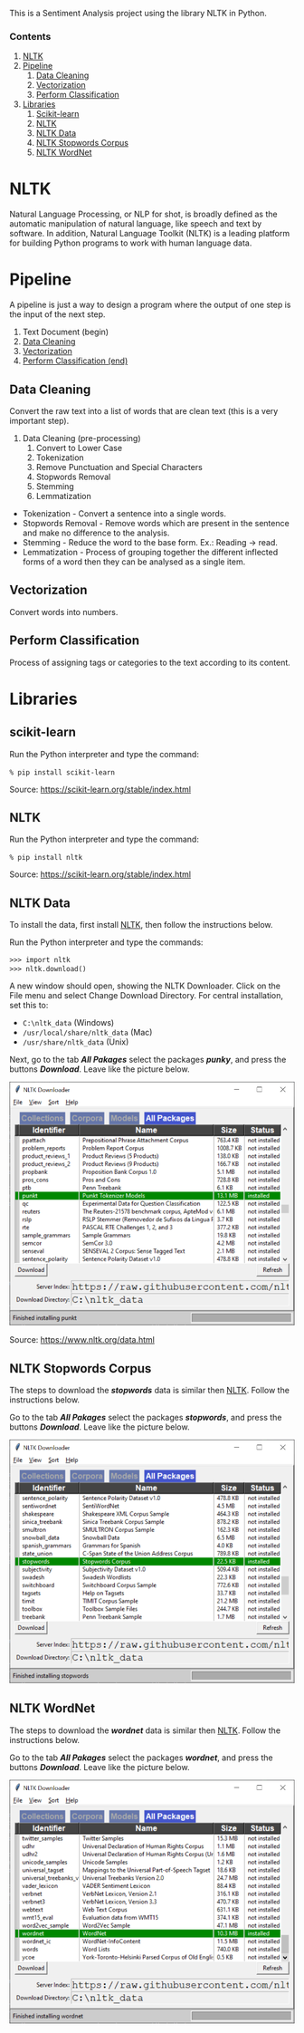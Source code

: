 This is a Sentiment Analysis project using the library NLTK in Python.

### Contents

1. [NLTK](#NLTK)
1. [Pipeline](#pipeline)
    1. [Data Cleaning](#Data-Cleaning)
    1. [Vectorization](#Vectorization)
    1. [Perform Classification](#Perform-Classification)
1. [Libraries](#libraries)
    1. [Scikit-learn](#scikit-learn)
    1. [NLTK](#nltk)
    1. [NLTK Data](#nltk-data)
    1. [NLTK Stopwords Corpus](#nltk-stopwords-corpus)
    1. [NLTK WordNet](#nltk-wordnet)
    
# NLTK

Natural Language Processing, or NLP for shot, is broadly defined as the automatic manipulation of natural language, like speech and text by software.
In addition, Natural Language Toolkit (NLTK) is a leading platform for building Python programs to work with human language data.

# Pipeline

A pipeline is just a way to design a program where the output of one step is the input of the next step.

1. Text Document (begin)
1. [Data Cleaning](#Data-Cleaning)
1. [Vectorization](#Vectorization)
1. [Perform Classification (end)](#Perform-Classification)

## Data Cleaning

Convert the raw text into a list of words that are clean text (this is a very important step).

1. Data Cleaning (pre-processing)
    1. Convert to Lower Case
    1. Tokenization
    1. Remove Punctuation and Special Characters
    1. Stopwords Removal
    1. Stemming
    1. Lemmatization

- Tokenization - Convert a sentence into a single words.
- Stopwords Removal - Remove words which are present in the sentence and make no difference to the analysis.
- Stemming - Reduce the word to the base form. Ex.: Reading -> read.
- Lemmatization - Process of grouping together the different inflected forms of a word then they can be analysed as a single item.

## Vectorization

Convert words into numbers.

## Perform Classification

Process of assigning tags or categories to the text according to its content.

# Libraries

## scikit-learn

Run the Python interpreter and type the command:

`% pip install scikit-learn`

Source: https://scikit-learn.org/stable/index.html

## NLTK

Run the Python interpreter and type the command:

`% pip install nltk`

Source: https://scikit-learn.org/stable/index.html

## NLTK Data

To install the data, first install [NLTK](#nltk), then follow the instructions below.

Run the Python interpreter and type the commands:

```
>>> import nltk
>>> nltk.download()
```

A new window should open, showing the NLTK Downloader. Click on the File menu and select Change Download Directory. For central installation, set this to:

- `C:\nltk_data` (Windows)
- `/usr/local/share/nltk_data` (Mac)
- `/usr/share/nltk_data` (Unix)

Next, go to the tab _**All Pakages**_ select the packages **_punky_**, and press the buttons **_Download_**. Leave like
the picture below.

![Data](/resources/01.png)

Source: https://www.nltk.org/data.html

## NLTK Stopwords Corpus

The steps to download the **_stopwords_** data is similar then [NLTK](#nltk). Follow the instructions below.

Go to the tab _**All Pakages**_ select the packages **_stopwords_**, and press the buttons **_Download_**. Leave like
the picture below.

![Stopwords](/resources/02.png)

## NLTK WordNet

The steps to download the **_wordnet_** data is similar then [NLTK](#nltk). Follow the instructions below.

Go to the tab _**All Pakages**_ select the packages **_wordnet_**, and press the buttons **_Download_**. Leave like the
picture below.

![WordNet](/resources/03.png)
